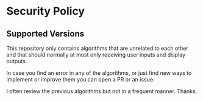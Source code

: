 # Security Policy

## Supported Versions

This repository only contains algorithms that are unrelated to each other and that should normally at most only receiving user inputs and display outputs.

In case you find an error in any of the algorithms, or just find new ways to implement or improve them you can open a PR or an issue.

I often review the previous algorithms but not in a frequent manner. Thanks.
